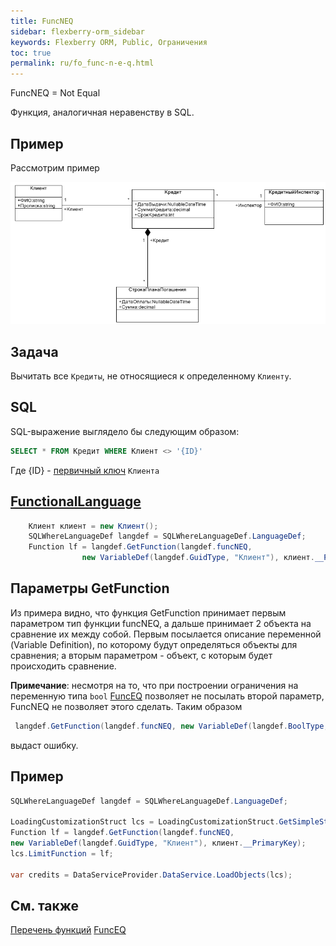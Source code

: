 ```yaml
---
title: FuncNEQ
sidebar: flexberry-orm_sidebar
keywords: Flexberry ORM, Public, Ограничения
toc: true
permalink: ru/fo_func-n-e-q.html
---
```


FuncNEQ = Not Equal

Функция, аналогичная неравенству в SQL.

## Пример

Рассмотрим пример

![](/images/pages/products/flexberry-orm/func-e-q/FilterExDiagram.PNG)

## Задача

Вычитать все `Кредиты`, не относящиеся к определенному `Клиенту`.

## SQL

SQL-выражение выглядело бы следующим образом:

```sql
SELECT * FROM Кредит WHERE Клиент <> '{ID}'
```

Где {ID} - [первичный ключ](fo_primary-keys-objects.html) `Клиента`


## [FunctionalLanguage](fo_function-list.html)

```csharp    
	Клиент клиент = new Клиент();
	SQLWhereLanguageDef langdef = SQLWhereLanguageDef.LanguageDef;
	Function lf = langdef.GetFunction(langdef.funcNEQ,
				new VariableDef(langdef.GuidType, "Клиент"), клиент.__PrimaryKey);
```


## Параметры GetFunction

Из примера видно, что функция GetFunction принимает первым параметром тип функции funcNEQ, а дальше принимает 2 объекта на сравнение их между собой. Первым посылается описание переменной (Variable Definition), по которому будут определяться объекты для сравнения; а вторым параметром - объект, с которым будет происходить сравнение.

**Примечание**: несмотря на то, что при построении ограничения на переменную типа `bool` [FuncEQ](func-e-q.html) позволяет не посылать второй параметр, FuncNEQ не позволяет этого сделать. Таким образом 

```csharp
 langdef.GetFunction(langdef.funcNEQ, new VariableDef(langdef.BoolType, "SomeBoolFlag")) 
``` 

выдаст ошибку.


## Пример

```csharp
SQLWhereLanguageDef langdef = SQLWhereLanguageDef.LanguageDef;

LoadingCustomizationStruct lcs = LoadingCustomizationStruct.GetSimpleStruct(typeof(Кредит), Кредит.Views.КредитE);	
Function lf = langdef.GetFunction(langdef.funcNEQ, 
new VariableDef(langdef.GuidType, "Клиент"), клиент.__PrimaryKey);
lcs.LimitFunction = lf;

var credits = DataServiceProvider.DataService.LoadObjects(lcs);
```


## См. также

[Перечень функций](fo_function-list.html)
[FuncEQ](fo_func-e-q.html)


